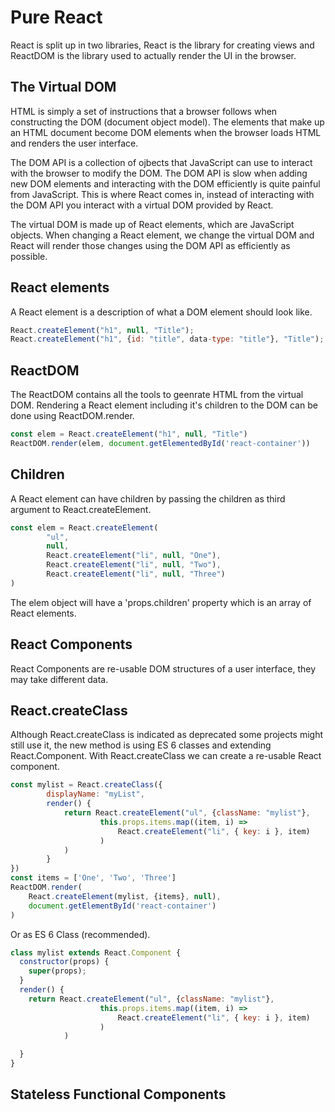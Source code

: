 # Pure React

React is split up in two libraries, React is the library for creating views and ReactDOM is the library used to actually
render the UI in the browser.

## The Virtual DOM

HTML is simply a set of instructions that a browser follows when constructing the DOM (document object model). The
elements that make up an HTML document become DOM elements when the browser loads HTML and renders the user interface.

The DOM API is a collection of ojbects that JavaScript can use to interact with the browser to modify the DOM. The DOM
API is slow when adding new DOM elements and interacting with the DOM efficiently is quite painful from JavaScript. This
is where React comes in, instead of interacting with the DOM API you interact with a virtual DOM provided by React.

The virtual DOM is made up of React elements, which are JavaScript objects. When changing a React element, we change the
virtual DOM and React will render those changes using the DOM API as efficiently as possible.

## React elements

A React element is a description of what a DOM element should look like.

```javascript
React.createElement("h1", null, "Title");
React.createElement("h1", {id: "title", data-type: "title"}, "Title");
```

## ReactDOM

The ReactDOM contains all the tools to geenrate HTML from the virtual DOM. Rendering a React element including it's
children to the DOM can be done using ReactDOM.render.

```javascript
const elem = React.createElement("h1", null, "Title")
ReactDOM.render(elem, document.getElementedById('react-container'))
```

## Children

A React element can have children by passing the children as third argument to React.createElement.

```javascript
const elem = React.createElement(
		"ul",
		null,
		React.createElement("li", null, "One"),
		React.createElement("li", null, "Two"),
		React.createElement("li", null, "Three")
)
```

The elem object will have a 'props.children' property which is an array of React elements.

## React Components

React Components are re-usable DOM structures of a user interface, they may take different data.

## React.createClass

Although React.createClass is indicated as deprecated some projects might still use it, the new method is using ES 6
classes and extending React.Component. With React.createClass we can create a re-usable React component.

```javascript
const mylist = React.createClass({
		displayName: "myList",
		render() {
			return React.createElement("ul", {className: "mylist"},
					this.props.items.map((item, i) =>
						React.createElement("li", { key: i }, item)
					)
			)
		}
})
const items = ['One', 'Two', 'Three']
ReactDOM.render(
	React.createElement(mylist, {items}, null),
	document.getElementById('react-container')
)
```

Or as ES 6 Class (recommended).

```javascript
class mylist extends React.Component {
  constructor(props) {
  	super(props);
  }
  render() {
   	return React.createElement("ul", {className: "mylist"},
					this.props.items.map((item, i) =>
						React.createElement("li", { key: i }, item)
					)
			)

  }
}
```

## Stateless Functional Components
